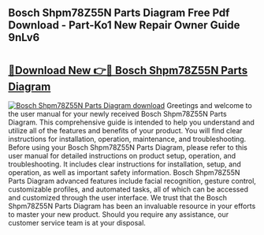 ## Bosch Shpm78Z55N Parts Diagram Free Pdf Download - Part-Ko1 New Repair Owner Guide 9nLv6

# <h2><a href="http://dfkv8w.blite.top/?on=Bosch+Shpm78Z55N+Parts+Diagram">🔗Download New 👉🔴 Bosch Shpm78Z55N Parts Diagram</a></h2>

[![Bosch Shpm78Z55N Parts Diagram download](https://i.imgur.com/lujVjoI.png)](http://dfkv8w.blite.top/?on=Bosch+Shpm78Z55N+Parts+Diagram)
Greetings and welcome to the user manual for your newly received Bosch Shpm78Z55N Parts Diagram. This comprehensive guide is intended to help you understand and utilize all of the features and benefits of your product. You will find clear instructions for installation, operation, maintenance, and troubleshooting. Before using your Bosch Shpm78Z55N Parts Diagram, please refer to this user manual for detailed instructions on product setup, operation, and troubleshooting. It includes clear instructions for installation, setup, and operation, as well as important safety information. Bosch Shpm78Z55N Parts Diagram advanced features include facial recognition, gesture control, customizable profiles, and automated tasks, all of which can be accessed and customized through the user interface. We trust that the Bosch Shpm78Z55N Parts Diagram has been an invaluable resource in your efforts to master your new product. Should you require any assistance, our customer service team is at your disposal.
